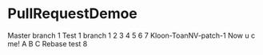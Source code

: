 # PullRequestDemoe
Master branch 1
Test 1 branch
1
2
3
4
5
6
7
Kloon-ToanNV-patch-1
Now u c me!
A
B
C
Rebase test
8
